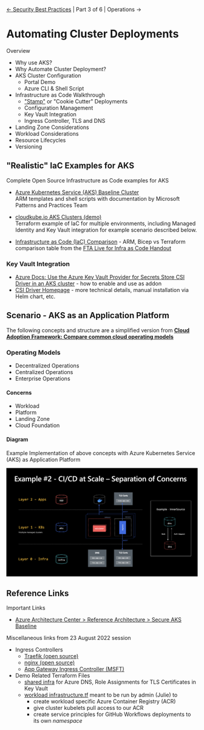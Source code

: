 
[&larr; Security Best Practices](./2-security-best-practices.md) | Part 3 of 6 | Operations &rarr;

# Automating Cluster Deployments

Overview

- Why use AKS?
- Why Automate Cluster Deployment?
- AKS Cluster Configuration
  - Portal Demo
  - Azure CLI & Shell Script
- Infrastructure as Code Walkthrough
  - ["Stamp"](https://docs.microsoft.com/en-us/azure/architecture/patterns/deployment-stamp) or "Cookie Cutter" Deployments
  - Configuration Management
  - Key Vault Integration
  - Ingress Controller, TLS and DNS 
- Landing Zone Considerations
- Workload Considerations
- Resource Lifecycles
- Versioning
 
## "Realistic" IaC Examples for AKS

Complete Open Source Infrastructure as Code examples for AKS

- [Azure Kubernetes Service (AKS) Baseline Cluster](https://github.com/mspnp/aks-baseline/)  
  ARM templates and shell scripts with documentation by Microsoft Patterns and Practices Team
  
- [cloudkube.io AKS Clusters (demo)](https://github.com/julie-ng/cloudkube-aks-clusters)  
  Terraform example of IaC for multiple environments, including Managed Identity and Key Vault integration for example scenario described below.
  
- [Infrastructure as Code (IaC) Comparison](https://github.com/Azure/FTALive-Sessions/tree/main/content/devops/cicd-infra#infrastructure-as-code-iac-comparison) - ARM, Bicep vs Terraform comparison table from the [FTA Live for Infra as Code Handout](https://github.com/Azure/FTALive-Sessions/tree/main/content/devops/cicd-infra#infrastructure-as-code-iac-comparison)

### Key Vault Integration

- [Azure Docs: Use the Azure Key Vault Provider for Secrets Store CSI Driver in an AKS cluster](https://docs.microsoft.com/en-us/azure/aks/csi-secrets-store-driver) - how to enable and use as addon
- [CSI Driver Homepage](https://azure.github.io/secrets-store-csi-driver-provider-azure/docs/) - more technical details, manual installation via Helm chart, etc.

## Scenario - AKS as an Application Platform

The following concepts and structure are a simplified version from **[Cloud Adoption Framework: Compare common cloud operating models](https://docs.microsoft.com/en-us/azure/cloud-adoption-framework/operating-model/compare)**

### Operating Models

- Decentralized Operations
- Centralized Operations
- Enterprise Operations

#### Concerns

- Workload 
- Platform 
- Landing Zone 
- Cloud Foundation

#### Diagram

Example Implementation of above concepts with Azure Kubernetes Service (AKS) as Application Platform

![CI/CD Separations of Concerns](../../../images/cicd-separation-of-concerns.png)


## Reference Links

Important Links

- [Azure Architecture Center >  Reference Architecture > Secure AKS Baseline](https://docs.microsoft.com/en-us/azure/architecture/reference-architectures/containers/aks/secure-baseline-aks)

Miscellaneous links from 23 August 2022 session 

- Ingress Controllers
  - [Traefik (open source)](https://doc.traefik.io/traefik/providers/kubernetes-ingress/)
  - [nginx (open source)](https://kubernetes.github.io/ingress-nginx/)
  - [App Gateway Ingress Controller (MSFT)](https://docs.microsoft.com/en-us/azure/application-gateway/ingress-controller-overview)
- Demo Related Terraform Files
  - [shared infra](https://github.com/julie-ng/cloudkube-shared-infra) for Azure DNS, Role Assignments for TLS Certificates in Key Vault 
  - [workload infrastructure.tf](https://github.com/julie-ng/cloud-architecture-review/blob/main/infrastructure.tf) meant to be run by admin (Julie) to
    - create workload specific Azure Container Registry (ACR)
    - give cluster kubelets pull access to our ACR
    - create service principles for GitHub Workflows deployments to its own *namespace*
